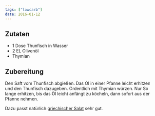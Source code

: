 ```yaml
---
tags: ["lowcarb"]
date: 2016-01-12
---
```


## Zutaten
- 1 Dose    Thunfisch in Wasser
- 2 EL      Olivenöl
- Thymian

## Zubereitung
Den Saft vom Thunfisch abgießen. Das Öl in einer Pfanne leicht erhitzen und den Thunfisch dazugeben. Ordentlich mit Thymian würzen. Nur So lange erhitzen, bis das Öl leicht anfängt zu köcheln, dann sofort aus der Pfanne nehmen.

Dazu passt natürlich [griechischer Salat](../salate/Griechischer-Salat.html) sehr gut.
